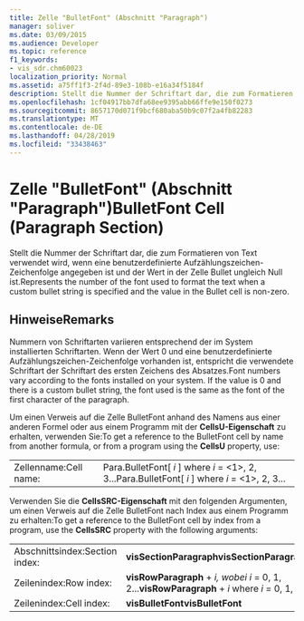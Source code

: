 ```yaml
---
title: Zelle "BulletFont" (Abschnitt "Paragraph")
manager: soliver
ms.date: 03/09/2015
ms.audience: Developer
ms.topic: reference
f1_keywords:
- vis_sdr.chm60023
localization_priority: Normal
ms.assetid: a75ff1f3-2f4d-89e3-108b-e16a34f5184f
description: Stellt die Nummer der Schriftart dar, die zum Formatieren von Text verwendet wird, wenn eine benutzerdefinierte Aufzählungszeichen-Zeichenfolge angegeben ist und der Wert in der Zelle Bullet ungleich Null ist.
ms.openlocfilehash: 1cf04917bb7dfa68ee9395abb66ffe9e150f0273
ms.sourcegitcommit: 8657170d071f9bcf680aba50b9c07f2a4fb82283
ms.translationtype: MT
ms.contentlocale: de-DE
ms.lasthandoff: 04/28/2019
ms.locfileid: "33438463"
---
```

# <a name="bulletfont-cell-paragraph-section"></a><span data-ttu-id="8114a-103">Zelle "BulletFont" (Abschnitt "Paragraph")</span><span class="sxs-lookup"><span data-stu-id="8114a-103">BulletFont Cell (Paragraph Section)</span></span>

<span data-ttu-id="8114a-104">Stellt die Nummer der Schriftart dar, die zum Formatieren von Text verwendet wird, wenn eine benutzerdefinierte Aufzählungszeichen-Zeichenfolge angegeben ist und der Wert in der Zelle Bullet ungleich Null ist.</span><span class="sxs-lookup"><span data-stu-id="8114a-104">Represents the number of the font used to format the text when a custom bullet string is specified and the value in the Bullet cell is non-zero.</span></span> 
  
## <a name="remarks"></a><span data-ttu-id="8114a-105">Hinweise</span><span class="sxs-lookup"><span data-stu-id="8114a-105">Remarks</span></span>

<span data-ttu-id="8114a-p101">Nummern von Schriftarten variieren entsprechend der im System installierten Schriftarten. Wenn der Wert 0 und eine benutzerdefinierte Aufzählungszeichen-Zeichenfolge vorhanden ist, entspricht die verwendete Schriftart der Schriftart des ersten Zeichens des Absatzes.</span><span class="sxs-lookup"><span data-stu-id="8114a-p101">Font numbers vary according to the fonts installed on your system. If the value is 0 and there is a custom bullet string, the font used is the same as the font of the first character of the paragraph.</span></span>
  
<span data-ttu-id="8114a-108">Um einen Verweis auf die Zelle BulletFont anhand des Namens aus einer anderen Formel oder aus einem Programm mit der **CellsU-Eigenschaft** zu erhalten, verwenden Sie:</span><span class="sxs-lookup"><span data-stu-id="8114a-108">To get a reference to the BulletFont cell by name from another formula, or from a program using the **CellsU** property, use:</span></span> 
  
|||
|:-----|:-----|
| <span data-ttu-id="8114a-109">Zellenname:</span><span class="sxs-lookup"><span data-stu-id="8114a-109">Cell name:</span></span>  <br/> | <span data-ttu-id="8114a-110">Para.BulletFont[  *i*  ] where  *i*  = <1>, 2, 3...</span><span class="sxs-lookup"><span data-stu-id="8114a-110">Para.BulletFont[  *i*  ]            where  *i*  = <1>, 2, 3...</span></span>  <br/> |
   
<span data-ttu-id="8114a-111">Verwenden Sie die **CellsSRC-Eigenschaft** mit den folgenden Argumenten, um einen Verweis auf die Zelle BulletFont nach Index aus einem Programm zu erhalten:</span><span class="sxs-lookup"><span data-stu-id="8114a-111">To get a reference to the BulletFont cell by index from a program, use the **CellsSRC** property with the following arguments:</span></span> 
  
|||
|:-----|:-----|
| <span data-ttu-id="8114a-112">Abschnittsindex:</span><span class="sxs-lookup"><span data-stu-id="8114a-112">Section index:</span></span>  <br/> |<span data-ttu-id="8114a-113">**visSectionParagraph**</span><span class="sxs-lookup"><span data-stu-id="8114a-113">**visSectionParagraph**</span></span> <br/> |
| <span data-ttu-id="8114a-114">Zeilenindex:</span><span class="sxs-lookup"><span data-stu-id="8114a-114">Row index:</span></span>  <br/> |<span data-ttu-id="8114a-115">**visRowParagraph**  +   *i,* *wobei i* = 0, 1, 2...</span><span class="sxs-lookup"><span data-stu-id="8114a-115">**visRowParagraph** +  *i*            where  *i*  = 0, 1, 2...</span></span>  <br/> |
| <span data-ttu-id="8114a-116">Zeilenindex:</span><span class="sxs-lookup"><span data-stu-id="8114a-116">Cell index:</span></span>  <br/> |<span data-ttu-id="8114a-117">**visBulletFont**</span><span class="sxs-lookup"><span data-stu-id="8114a-117">**visBulletFont**</span></span> <br/> |
   


